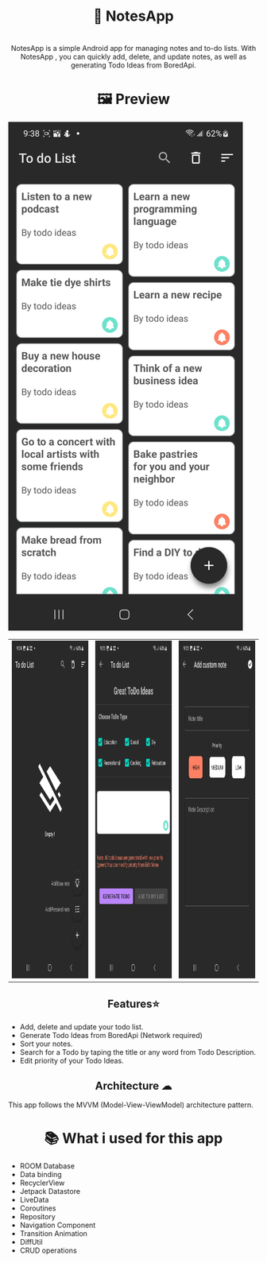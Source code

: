 #  <h1 align="center">📝 NotesApp </h1>
# 
<p align="center">  NotesApp is a simple Android app for managing notes and to-do lists. With NotesApp , you can quickly add, delete, and update notes, as well as generating Todo Ideas from BoredApi.</>
  
#  <h1 align="center">🖼 Preview</h1>


![](https://github.com/med25ch/NotesApp/blob/main/ScreenShots/NotesApp_1.jpg?raw=true)

<table>
  <tr>
    <td><img src="ScreenShots/Start_Todo_Ideas.jpg" width=420 height=680></td>
    <td><img src="ScreenShots/ToDoIdeas.jpg" width=420 height=680></td>
    <td><img src="ScreenShots/Edit_create_Note.jpg" width=420 height=680></td>
  </tr>
 </table>



<h2 align="center">Features⭐</h2>

- Add, delete and update your todo list.
- Generate Todo Ideas from BoredApi (Network required)
- Sort your notes.
- Search for a Todo by taping the title or any word from Todo Description.
- Edit priority of your Todo Ideas.

<h2 align="center">Architecture ☁</h2>

This app follows the MVVM (Model-View-ViewModel) architecture pattern.

#  <h1 align="center">📚 What i used for this app </h1>

<p align="center">

- ROOM Database
- Data binding
- RecyclerView
- Jetpack Datastore
- LiveData
- Coroutines
- Repository
- Navigation Component 
- Transition Animation
- DiffUtil
- CRUD operations

</p>


